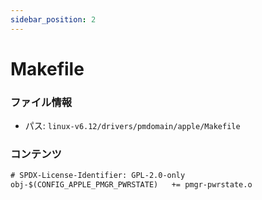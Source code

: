 ```yaml
---
sidebar_position: 2
---
```

# Makefile

### ファイル情報

- パス: `linux-v6.12/drivers/pmdomain/apple/Makefile`

### コンテンツ

```txt
# SPDX-License-Identifier: GPL-2.0-only
obj-$(CONFIG_APPLE_PMGR_PWRSTATE)	+= pmgr-pwrstate.o

```
